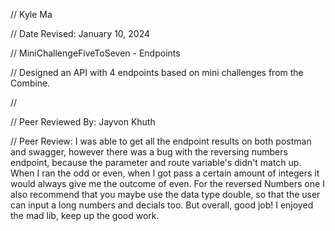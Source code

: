 // Kyle Ma

// Date Revised: January 10, 2024

// MiniChallengeFiveToSeven - Endpoints

// Designed an API with 4 endpoints based on mini challenges from the Combine.

// 

// Peer Reviewed By: Jayvon Khuth

// Peer Review: I was able to get all the endpoint results on both postman and swagger, however there was a bug with the reversing numbers endpoint, because the parameter and route variable's didn't match up. When I ran the odd or even, when I got pass a certain amount of integers it would always give me the outcome of even. For the reversed Numbers one I also recommend that you maybe use the data type double, so that the user can input a long numbers and decials too. But overall, good job! I enjoyed the mad lib, keep up the good work.